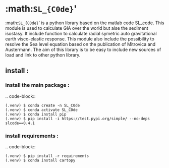 # :math:`SL_{C0de}`'

:math:`SL_{C0de}`' is a python library based on the matlab code SL_code. This module is used to calculate GIA over the world but alse the sediment isostasy. It include function to calculate radial symetric auto gravitational earth visco-elastic response. This module also include the possibility to resolve the Sea level equation based on the publication of Mitrovica and Austermann. The aim of this library is to be easy to include new sources of load and link to other python library.

## install : 

### install the main package : 

.. code-block::
    
    (.venv) $ conda create -n SL_C0de 
    (.venv) $ conda activate SL_C0de
    (.venv) $ conda install pip      
    (.venv) $ pip install -i https://test.pypi.org/simple/ --no-deps slcode==0.4.1

### install requirements : 

.. code-block::

    (.venv) $ pip install -r requirements
    (.venv) $ conda install cartopy
	